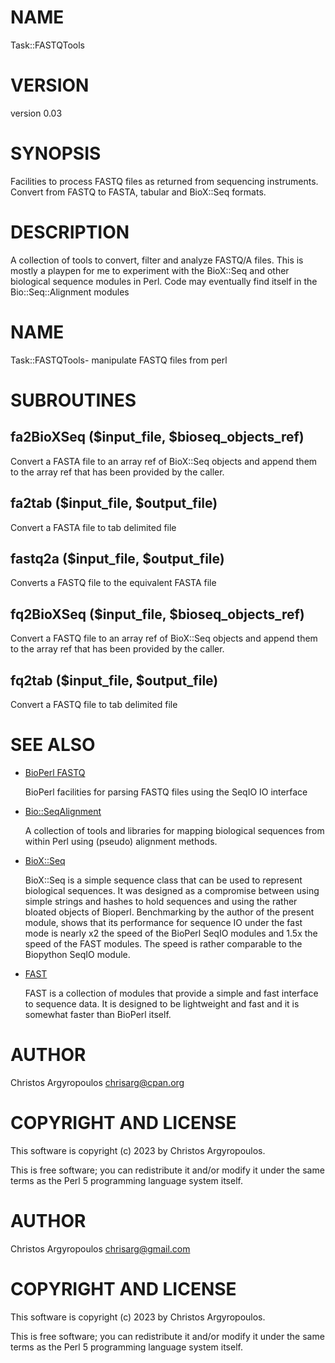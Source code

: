 # NAME

Task::FASTQTools

# VERSION

version 0.03

# SYNOPSIS

Facilities to process FASTQ files as returned from sequencing 
instruments. Convert from FASTQ to FASTA, tabular and 
BioX::Seq formats.

# DESCRIPTION

A collection of tools to convert, filter and analyze FASTQ/A files.
This is mostly a playpen for me to experiment with the BioX::Seq
and other biological sequence modules in Perl. Code may eventually
find itself in the Bio::Seq::Alignment modules

# NAME

Task::FASTQTools- manipulate FASTQ files from perl

# SUBROUTINES

## fa2BioXSeq ($input\_file, $bioseq\_objects\_ref)

Convert a FASTA file to an array ref of BioX::Seq objects 
and append them to the array ref that has been provided by the caller.

## fa2tab ($input\_file, $output\_file)

Convert a FASTA file to tab delimited file

## fastq2a ($input\_file, $output\_file)

Converts a FASTQ file to the equivalent FASTA file

## fq2BioXSeq ($input\_file, $bioseq\_objects\_ref)

Convert a FASTQ file to an array ref of BioX::Seq objects
and append them to the array ref that has been provided by the caller.

## fq2tab ($input\_file, $output\_file)

Convert a FASTQ file to tab delimited file

# SEE ALSO

- [BioPerl FASTQ](https://metacpan.org/pod/Bio::SeqIO::fastq)

    BioPerl facilities for parsing FASTQ files using the SeqIO IO interface

- [Bio::SeqAlignment](https://metacpan.org/pod/Bio::SeqAlignment)

    A collection of tools and libraries for mapping biological sequences 
    from within Perl using (pseudo) alignment methods.

- [BioX::Seq](https://metacpan.org/pod/BioX::Seq)

    BioX::Seq is a simple sequence class that can be used to represent biological 
    sequences. It was designed as a compromise between using simple strings and 
    hashes to hold sequences and using the rather bloated objects of Bioperl. 
    Benchmarking by the author of the present module, shows that its performance 
    for sequence IO under the fast mode is nearly x2 the speed of the BioPerl 
    SeqIO modules and 1.5x the speed of the FAST modules. The speed is rather
    comparable to the Biopython SeqIO module.

- [FAST](https://metacpan.org/pod/FAST)

    FAST is a collection of modules that provide a simple and fast interface to
    sequence data. It is designed to be lightweight and fast and it is somewhat
    faster than BioPerl itself.

# AUTHOR

Christos Argyropoulos <chrisarg@cpan.org>

# COPYRIGHT AND LICENSE

This software is copyright (c) 2023 by Christos Argyropoulos.

This is free software; you can redistribute it and/or modify it under
the same terms as the Perl 5 programming language system itself.

# AUTHOR

Christos Argyropoulos <chrisarg@gmail.com>

# COPYRIGHT AND LICENSE

This software is copyright (c) 2023 by Christos Argyropoulos.

This is free software; you can redistribute it and/or modify it under
the same terms as the Perl 5 programming language system itself.
